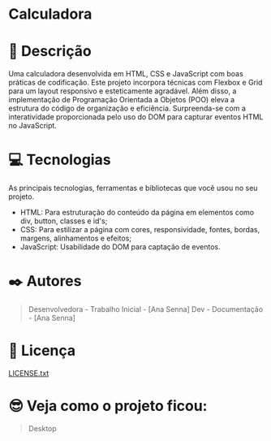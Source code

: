 # Calculadora
# 📝 Descrição

Uma calculadora desenvolvida em HTML, CSS e JavaScript com boas práticas de codificação. Este projeto incorpora técnicas com Flexbox e Grid para um layout responsivo e esteticamente agradável. Além disso, a implementação de Programação Orientada a Objetos (POO) eleva a estrutura do código de organização e eficiência. Surpreenda-se com a interatividade proporcionada pelo uso do DOM para capturar eventos HTML no JavaScript.

# 💻 Tecnologias

As principais tecnologias, ferramentas e bibliotecas que você usou no seu projeto.

- HTML: Para estruturação do conteúdo da página em elementos como div, button, classes e id's;
- CSS: Para estilizar a página com cores, responsividade, fontes, bordas, margens, alinhamentos e efeitos;
- JavaScript: Usabilidade do DOM para captação de eventos.

# ✒️ Autores

> Desenvolvedora - Trabalho Inicial - [Ana Senna] Dev - Documentação - [Ana Senna]
> 

# 📄 Licença

[LICENSE.txt](https://github.com/Anasenna01/Calculadora/files/13481057/LICENSE.txt)

# 😎 Veja como o projeto ficou:

> Desktop
>
